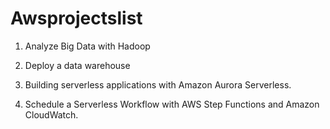 # Awsprojectslist

1. Analyze Big Data with Hadoop

2. Deploy a data warehouse

3. Building serverless applications with Amazon Aurora Serverless. 

4. Schedule a Serverless Workflow with AWS Step Functions and Amazon CloudWatch. 
